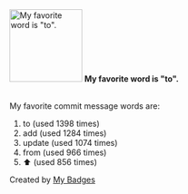 <img src="https://github.com/my-badges/my-badges/blob/master/src/all-badges/favorite-word/favorite-word.png?raw=true" alt="My favorite word is &quot;to&quot;." title="My favorite word is &quot;to&quot;." width="128">
<strong>My favorite word is &quot;to&quot;.</strong>
<br><br>

My favorite commit message words are:

1. to (used 1398 times)
2. add (used 1284 times)
3. update (used 1074 times)
4. from (used 966 times)
5. :arrow_up: (used 856 times)


Created by <a href="https://github.com/my-badges/my-badges">My Badges</a>